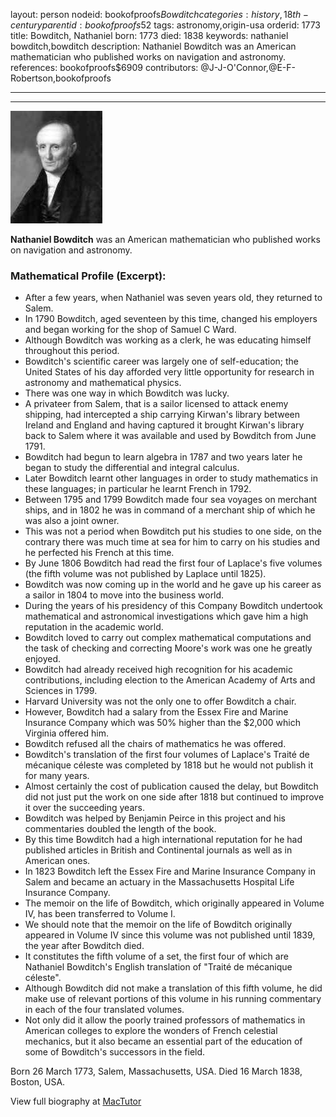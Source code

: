 layout: person
nodeid: bookofproofs$Bowditch
categories: history,18th-century
parentid: bookofproofs$52
tags: astronomy,origin-usa
orderid: 1773
title: Bowditch, Nathaniel
born: 1773
died: 1838
keywords: nathaniel bowditch,bowditch
description: Nathaniel Bowditch was an American mathematician who published works on navigation and astronomy.
references: bookofproofs$6909
contributors: @J-J-O'Connor,@E-F-Robertson,bookofproofs

---



---

![Bowditch.jpg](https://github.com/bookofproofs/bookofproofs.github.io/blob/main/_sources/_assets/images/portraits/Bowditch.jpg?raw=true)

**Nathaniel Bowditch** was an American mathematician who published works on navigation and astronomy.

### Mathematical Profile (Excerpt):
* After a few years, when Nathaniel was seven years old, they returned to Salem.
* In 1790 Bowditch, aged seventeen by this time, changed his employers and began working for the shop of Samuel C Ward.
* Although Bowditch was working as a clerk, he was educating himself throughout this period.
* Bowditch's scientific career was largely one of self-education; the United States of his day afforded very little opportunity for research in astronomy and mathematical physics.
* There was one way in which Bowditch was lucky.
* A privateer from Salem, that is a sailor licensed to attack enemy shipping, had intercepted a ship carrying Kirwan's library between Ireland and England and having captured it brought Kirwan's library back to Salem where it was available and used by Bowditch from June 1791.
* Bowditch had begun to learn algebra in 1787 and two years later he began to study the differential and integral calculus.
* Later Bowditch learnt other languages in order to study mathematics in these languages; in particular he learnt French in 1792.
* Between 1795 and 1799 Bowditch made four sea voyages on merchant ships, and in 1802 he was in command of a merchant ship of which he was also a joint owner.
* This was not a period when Bowditch put his studies to one side, on the contrary there was much time at sea for him to carry on his studies and he perfected his French at this time.
* By June 1806 Bowditch had read the first four of Laplace's five volumes (the fifth volume was not published by Laplace until 1825).
* Bowditch was now coming up in the world and he gave up his career as a sailor in 1804 to move into the business world.
* During the years of his presidency of this Company Bowditch undertook mathematical and astronomical investigations which gave him a high reputation in the academic world.
* Bowditch loved to carry out complex mathematical computations and the task of checking and correcting Moore's work was one he greatly enjoyed.
* Bowditch had already received high recognition for his academic contributions, including election to the American Academy of Arts and Sciences in 1799.
* Harvard University was not the only one to offer Bowditch a chair.
* However, Bowditch had a salary from the Essex Fire and Marine Insurance Company which was 50% higher than the $2,000 which Virginia offered him.
* Bowditch refused all the chairs of mathematics he was offered.
* Bowditch's translation of the first four volumes of Laplace's Traité de mécanique céleste was completed by 1818 but he would not publish it for many years.
* Almost certainly the cost of publication caused the delay, but Bowditch did not just put the work on one side after 1818 but continued to improve it over the succeeding years.
* Bowditch was helped by Benjamin Peirce in this project and his commentaries doubled the length of the book.
* By this time Bowditch had a high international reputation for he had published articles in British and Continental journals as well as in American ones.
* In 1823 Bowditch left the Essex Fire and Marine Insurance Company in Salem and became an actuary in the Massachusetts Hospital Life Insurance Company.
* The memoir on the life of Bowditch, which originally appeared in Volume IV, has been transferred to Volume I.
* We should note that the memoir on the life of Bowditch originally appeared in Volume IV since this volume was not published until 1839, the year after Bowditch died.
* It constitutes the fifth volume of a set, the first four of which are Nathaniel Bowditch's English translation of "Traité de mécanique céleste".
* Although Bowditch did not make a translation of this fifth volume, he did make use of relevant portions of this volume in his running commentary in each of the four translated volumes.
* Not only did it allow the poorly trained professors of mathematics in American colleges to explore the wonders of French celestial mechanics, but it also became an essential part of the education of some of Bowditch's successors in the field.

Born 26 March 1773, Salem, Massachusetts, USA. Died 16 March 1838, Boston, USA.

View full biography at [MacTutor](https://mathshistory.st-andrews.ac.uk/Biographies/Bowditch/)

